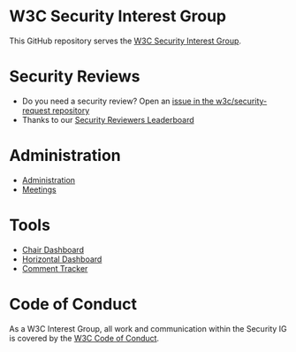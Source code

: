 # W3C Security Interest Group

This GitHub repository serves the [W3C Security Interest Group](https://www.w3.org/groups/ig/security/). 

# Security Reviews
* Do you need a security review? Open an [issue in the w3c/security-request repository](https://github.com/w3c/security-request/issues/new/choose)
* Thanks to our [Security Reviewers Leaderboard](https://www.w3.org/PM/horizontal/leaderboard.html?repo=Security)
  
# Administration

* [Administration](https://github.com/w3c/securityig/administration)
* [Meetings](https://github.com/w3c/securityig/administration)

# Tools 

* [Chair Dashboard](https://www.w3.org/PM/Groups/chairboard.html?gid=ig/security)
* [Horizontal Dashboard](https://www.w3.org/PM/horizontal/board.html?name=Security)
* [Comment Tracker](https://www.w3.org/PM/horizontal/?repo=w3c/security-review)


# Code of Conduct
As a W3C Interest Group, all work and communication within the Security IG is covered by the [W3C Code of Conduct](https://www.w3.org/policies/code-of-conduct/).

<!--

**Here are some ideas to get you started:**

🙋‍♀️ A short introduction - what is your organization all about?
🌈 Contribution guidelines - how can the community get involved?
👩‍💻 Useful resources - where can the community find your docs? Is there anything else the community should know?
🍿 Fun facts - what does your team eat for breakfast?
🧙 Remember, you can do mighty things with the power of [Markdown](https://docs.github.com/github/writing-on-github/getting-started-with-writing-and-formatting-on-github/basic-writing-and-formatting-syntax)
-->
